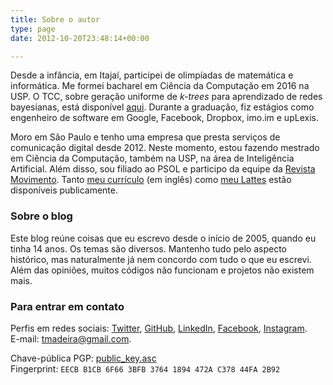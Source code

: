 ```yaml
---
title: Sobre o autor
type: page
date: 2012-10-20T23:48:14+00:00

---
```

Desde a infância, em Itajaí, participei de olimpíadas de matemática e informática. Me formei bacharel em Ciência da Computação em 2016 na USP. O TCC, sobre geração uniforme de _k-trees_ para aprendizado de redes bayesianas, está disponível [aqui](https://linux.ime.usp.br/~tmadeira/mac0499/). Durante a graduação, fiz estágios como engenheiro de software em Google, Facebook, Dropbox, imo.im e upLexis.

Moro em São Paulo e tenho uma empresa que presta serviços de comunicação digital desde 2012. Neste momento, estou fazendo mestrado em Ciência da Computação, também na USP, na área de Inteligência Artificial. Além disso, sou filiado ao PSOL e participo da equipe da [Revista Movimento](https://movimentorevista.com.br/). Tanto [meu currículo](/cv/) (em inglês) como [meu Lattes](http://lattes.cnpq.br/3937411702518704) estão disponíveis publicamente.

### Sobre o blog

Este blog reúne coisas que eu escrevo desde o início de 2005, quando eu tinha 14 anos. Os temas são diversos. Mantenho tudo pelo aspecto histórico, mas naturalmente já nem concordo com tudo o que eu escrevi. Além das opiniões, muitos códigos não funcionam e projetos não existem mais.

### Para entrar em contato

Perfis em redes sociais: [Twitter](https://twitter.com/tmadeira/), [GitHub](https://github.com/tmadeira/), [LinkedIn](https://linkedin.com/in/tmadeira/), [Facebook](https://facebook.com/timadeira/), [Instagram](https://instagram.com/tiagomadeira/).  
E-mail: <tmadeira@gmail.com>.

Chave-pública PGP: [public\_key.asc](/public_key.asc)  
Fingerprint: `EECB B1CB 6F66 3BFB 3764 1894 472A C378 44FA 2B92`

